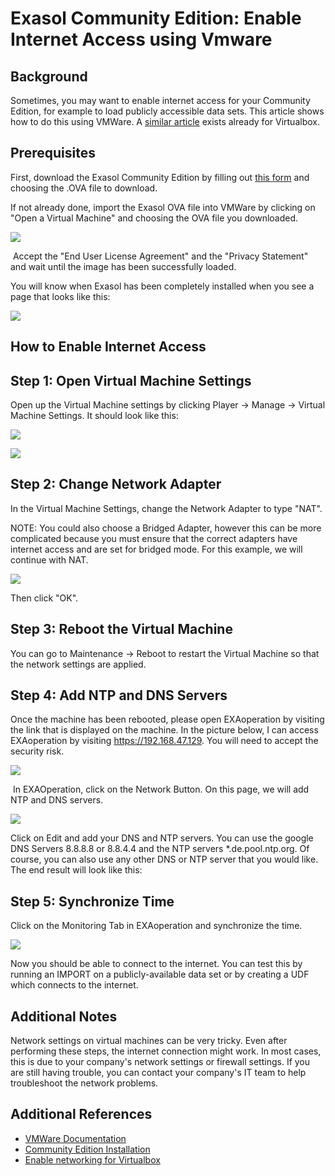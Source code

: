 # Exasol Community Edition: Enable Internet Access using Vmware 
## Background

Sometimes, you may want to enable internet access for your Community Edition, for example to load publicly accessible data sets. This article shows how to do this using VMWare. A [similar article](https://community.exasol.com/t5/database-features/enable-internet-access-for-exasol-community-edition/ta-p/1439) exists already for Virtualbox.

## Prerequisites

First, download the Exasol Community Edition by filling out [this form](https://www.exasol.com/en/product-overview/community-edition-download/) and choosing the .OVA file to download.

If not already done, import the Exasol OVA file into VMWare by clicking on "Open a Virtual Machine" and choosing the OVA file you downloaded. 

![](images/Annotation-2020-08-25-104145.png)

 Accept the "End User License Agreement" and the "Privacy Statement" and wait until the image has been successfully loaded.

You will know when Exasol has been completely installed when you see a page that looks like this:

![](images/Annotation-2020-08-25-104412.png)

## How to Enable Internet Access

## Step 1: Open Virtual Machine Settings

Open up the Virtual Machine settings by clicking Player -> Manage -> Virtual Machine Settings. It should look like this:

![](images/Annotation-2020-08-25-104625.png)

![](images/Annotation-2020-08-25-104700.png)
## Step 2: Change Network Adapter

In the Virtual Machine Settings, change the Network Adapter to type "NAT". 

NOTE: You could also choose a Bridged Adapter, however this can be more complicated because you must ensure that the correct adapters have internet access and are set for bridged mode. For this example, we will continue with NAT.

![](images/Annotation-2020-08-25-104949.png)

Then click "OK".

## Step 3: Reboot the Virtual Machine

You can go to Maintenance -> Reboot to restart the Virtual Machine so that the network settings are applied. 

## Step 4: Add NTP and DNS Servers

Once the machine has been rebooted, please open EXAoperation by visiting the link that is displayed on the machine. In the picture below, I can access EXAoperation by visiting <https://192.168.47.129>. You will need to accept the security risk. 

![](images/Annotation-2020-08-25-105658.png)

 In EXAOperation, click on the Network Button. On this page, we will add NTP and DNS servers.

![](images/Annotation-2020-08-25-105953.png)

Click on Edit and add your DNS and NTP servers. You can use the google DNS Servers 8.8.8.8 or 8.8.4.4 and the NTP servers *.de.pool.ntp.org. Of course, you can also use any other DNS or NTP server that you would like.  The end result will look like this:

## 

## Step 5: Synchronize Time

Click on the Monitoring Tab in EXAoperation and synchronize the time. 

![](images/Synchronize.png)

Now you should be able to connect to the internet. You can test this by running an IMPORT on a publicly-available data set or by creating a UDF which connects to the internet. 

## Additional Notes

Network settings on virtual machines can be very tricky. Even after performing these steps, the internet connection might work. In most cases, this is due to your company's network settings or firewall settings. If you are still having trouble, you can contact your company's IT team to help troubleshoot the network problems. 

## Additional References

* [VMWare Documentation](https://docs.vmware.com/en/VMware-Workstation-Pro/index.html)
* [Community Edition Installation](https://docs.exasol.com/get_started/tryexasol/communityedition.htm)
* [Enable networking for Virtualbox](https://community.exasol.com/t5/database-features/enable-internet-access-for-exasol-community-edition/ta-p/1439)
